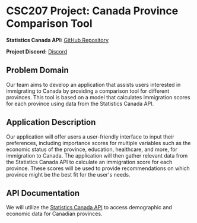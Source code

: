 # CSC207 Project: Canada Province Comparison Tool

**Statistics Canada API:** [GitHub Repository](https://github.com/sdmx-twg/sdmx-rest/tree/master/api)

**Project Discord:** [ Discord ](https://discord.gg/Vnf28JWz)

## Problem Domain

Our team aims to develop an application that assists users interested in immigrating to Canada by providing a comparison tool for different provinces. This tool is based on a model that calculates immigration scores for each province using data from the Statistics Canada API.

## Application Description

Our application will offer users a user-friendly interface to input their preferences, including importance scores for multiple variables such as the economic status of the province, education, healthcare, and more, for immigration to Canada. The application will then gather relevant data from the Statistics Canada API to calculate an immigration score for each province. These scores will be used to provide recommendations on which province might be the best fit for the user's needs.

## API Documentation

We will utilize the [Statistics Canada API](https://www.statcan.gc.ca/eng/developers/wds/rest) to access demographic and economic data for Canadian provinces.

